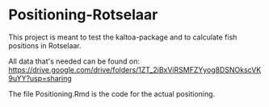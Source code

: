 # Positioning-Rotselaar
This project is meant to test the kaltoa-package and to calculate fish positions in Rotselaar. 

All data that's needed can be found on: https://drive.google.com/drive/folders/1ZT_2iBxViRSMFZYyog8DSNOkscVK9uYY?usp=sharing


The file Positioning.Rmd is the code for the actual positioning. 

